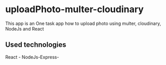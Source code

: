 # uploadPhoto-multer-cloudinary
This app is an One task app how to upload photo using multer,  cloudinary, NodeJs and React
## Used technologies 
React - NodeJs-Express-

